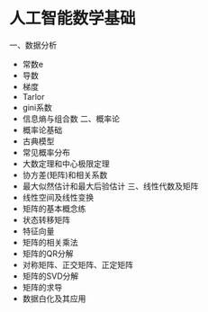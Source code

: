 # 人工智能数学基础

一、数据分析
- 常数e
- 导数
- 梯度
- Tarlor
- gini系数
- 信息熵与组合数
二、概率论
- 概率论基础
- 古典模型
- 常见概率分布
- 大数定理和中心极限定理
- 协方差(矩阵)和相关系数
- 最大似然估计和最大后验估计
三、线性代数及矩阵
- 线性空间及线性变换
- 矩阵的基本概念练
- 状态转移矩阵
- 特征向量
- 矩阵的相关乘法
- 矩阵的QR分解
- 对称矩阵、正交矩阵、正定矩阵
- 矩阵的SVD分解
- 矩阵的求导
- 数据白化及其应用
